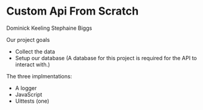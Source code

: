 <h1>Custom Api From Scratch</h1>

Dominick Keeling
Stephaine Biggs

Our project goals

<ul>
<li>Collect the data</li>
<li>Setup our database (A database for this project is required for the API to interact with.)</li>
</ul>

The three implmentations:
<ul>
<li>A logger</li>
<li>JavaScript</li>
<li>Uittests (one)</li>
</ul>

